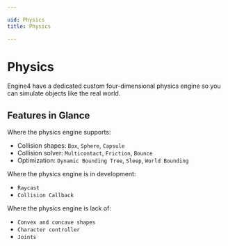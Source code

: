 ```yaml
---

uid: Physics
title: Physics

---
```

# Physics

Engine4 have a dedicated custom four-dimensional physics engine so you can simulate objects like the real world.

## Features in Glance

Where the physics engine supports:
+ Collision shapes: `Box`, `Sphere`, `Capsule`
+ Collision solver: `Multicontact`, `Friction`, `Bounce`
+ Optimization: `Dynamic Bounding Tree`, `Sleep`, `World Bounding`

Where the physics engine is in development:
+ `Raycast`
+ `Collision Callback`

Where the physics engine is lack of:
+ `Convex and concave shapes`
+ `Character controller`
+ `Joints`
